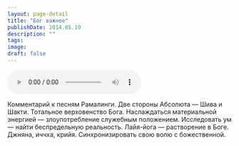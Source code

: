 ```yaml
---
layout: page-detail
title: "Бог важнее"
publishDate: 2014.05.19
description: ""
tags:
image:
draft: false
---
```


<audio title="2014.05.19 - Бог важнее.mp3" src="/upload/iblock/382/3828aef99b5728e8e7a83bcfa183464b.mp3" controls=""></audio>

 Комментарий к песням Рамалинги. Две стороны Абсолюта — Шива и Шакти. Тотальное верховенство Бога. Наслаждаться материальной энергией — злоупотребление служебным положением. Исследовать ум — найти беспредельную реальность. Лайя-йога — растворение в Боге. Джняна, иччха, крийя. Синхронизировать свою волю с божественной. 

  
